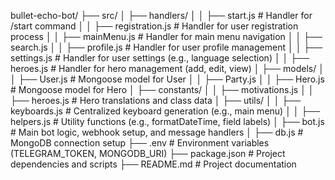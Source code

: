bullet-echo-bot/
├── src/
│   ├── handlers/
│   │   ├── start.js           # Handler for /start command
│   │   ├── registration.js    # Handler for user registration process
│   │   ├── mainMenu.js        # Handler for main menu navigation
│   │   ├── search.js 
│   │   ├── profile.js         # Handler for user profile management
│   │   ├── settings.js        # Handler for user settings (e.g., language selection)
│   │   ├── heroes.js          # Handler for hero management (add, edit, view)
│   ├── models/
│   │   ├── User.js            # Mongoose model for User
│   │   ├── Party.js 
│   │   ├── Hero.js            # Mongoose model for Hero
│   ├── constants/
│   │   ├── motivations.js
│   │   ├── heroes.js          # Hero translations and class data
│   ├── utils/
│   │   ├── keyboards.js       # Centralized keyboard generation (e.g., main menu)
│   │   ├── helpers.js         # Utility functions (e.g., formatDateTime, field labels)
│   ├── bot.js                 # Main bot logic, webhook setup, and message handlers
│   ├── db.js                  # MongoDB connection setup
├── .env                       # Environment variables (TELEGRAM_TOKEN, MONGODB_URI)
├── package.json               # Project dependencies and scripts
├── README.md                  # Project documentation